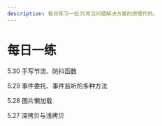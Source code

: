 ```yaml
---
description: 每日练习一些JS常见问题解决方案的原理代码。
---
```


# 每日一练

5.30 手写节流、防抖函数

5.29 事件委托、事件监听的多种方法

5.28 图片懒加载

5.27 深拷贝与浅拷贝

